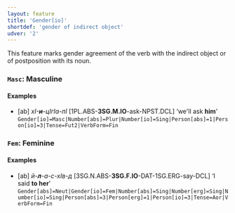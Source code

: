 ```yaml
---
layout: feature
title: 'Gender[io]'
shortdef: 'gender of indirect object'
udver: '2'
---
```


This feature marks gender agreement of the verb with the indirect object or of postposition with its noun.

### <a name="Masc">`Masc`</a>: Masculine

#### Examples

* [ab] _хI-<b>и</b>-цIгIа-пI_ [1PL.ABS-<b>3SG.M.IO</b>-ask-NPST.DCL] ‘we'll ask <b>him</b>’ `Gender[io]=Masc|Number[abs]=Plur|Number[io]=Sing|Person[abs]=1|Person[io]=3|Tense=Fut2|VerbForm=Fin`

### <a name="Fem">`Fem`</a>: Feminine

#### Examples

* [ab] _й-<b>л</b>-а-с-хIв-д_ [3SG.N.ABS-<b>3SG.F.IO</b>-DAT-1SG.ERG-say-DCL] ‘I said <b>to her</b>’ `Gender[abs]=Neut|Gender[io]=Fem|Number[abs]=Sing|Number[erg]=Sing|Number[io]=Sing|Person[abs]=3|Person[erg]=1|Person[io]=3|Tense=Aor|VerbForm=Fin`
